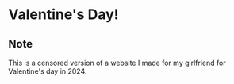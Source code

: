 # Valentine's Day!

## Note
This is a censored version of a website I made for my girlfriend for Valentine's day in 2024.